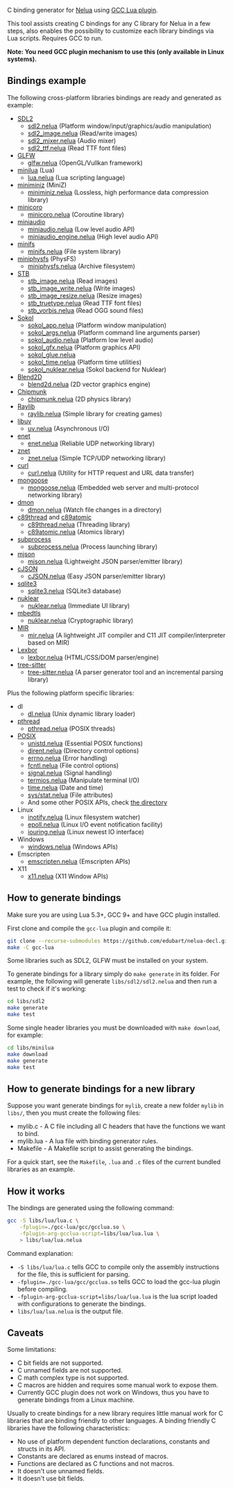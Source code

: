 C binding generator for [Nelua](https://nelua.io/)
using [GCC Lua plugin](https://peter.colberg.org/gcc-lua).

This tool assists creating C bindings for any C library
for Nelua in a few steps, also enables the possibility to customize
each library bindings via Lua scripts. Requires GCC to run.

**Note: You need GCC plugin mechanism to use this (only available in Linux systems).**

## Bindings example

The following cross-platform libraries bindings are ready and generated as example:

* [SDL2](https://www.libsdl.org/)
    - [sdl2.nelua](https://github.com/edubart/nelua-decl/blob/main/libs/sdl2/sdl2.nelua) (Platform window/input/graphics/audio manipulation)
    - [sdl2_image.nelua](https://github.com/edubart/nelua-decl/blob/main/libs/sdl2/sdl2_image.nelua) (Read/write images)
    - [sdl2_mixer.nelua](https://github.com/edubart/nelua-decl/blob/main/libs/sdl2/sdl2_mixer.nelua) (Audio mixer)
    - [sdl2_ttf.nelua](https://github.com/edubart/nelua-decl/blob/main/libs/sdl2/sdl2_ttf.nelua) (Read TTF font files)
* [GLFW](https://www.glfw.org/)
    - [glfw.nelua](https://github.com/edubart/nelua-decl/blob/main/libs/glfw/glfw.nelua) (OpenGL/Vullkan framework)
* [minilua](https://github.com/edubart/minilua) (Lua)
    - [lua.nelua](https://github.com/edubart/nelua-decl/blob/main/libs/minilua/minilua.nelua) (Lua scripting language)
* [miniminiz](https://github.com/edubart/miniminiz) (MiniZ)
    - [miniminiz.nelua](https://github.com/edubart/nelua-decl/blob/main/libs/miniminiz/miniminiz.nelua) (Lossless, high performance data compression library)
* [minicoro](https://github.com/edubart/minicoro)
    - [minicoro.nelua](https://github.com/edubart/nelua-decl/blob/main/libs/minicoro/minicoro.nelua) (Coroutine library)
* [miniaudio](https://miniaud.io/)
    - [miniaudio.nelua](https://github.com/edubart/nelua-decl/blob/main/libs/miniaudio/miniaudio.nelua) (Low level audio API)
    - [miniaudio_engine.nelua](https://github.com/edubart/nelua-decl/blob/main/libs/miniaudio/miniaudio_engine.nelua) (High level audio API)
* [minifs](https://github.com/mackron/minifs)
    - [minifs.nelua](https://github.com/edubart/nelua-decl/blob/main/libs/minifs/minifs.nelua) (File system library)
* [miniphysfs](https://github.com/edubart/miniphysfs) (PhysFS)
    - [miniphysfs.nelua](https://github.com/edubart/nelua-decl/blob/main/libs/miniphysfs/miniphysfs.nelua) (Archive filesystem)
* [STB](https://github.com/nothings/stb)
    - [stb_image.nelua](https://github.com/edubart/nelua-decl/blob/main/libs/stb/stb_image.nelua) (Read images)
    - [stb_image_write.nelua](https://github.com/edubart/nelua-decl/blob/main/libs/stb/stb_image_write.nelua) (Write images)
    - [stb_image_resize.nelua](https://github.com/edubart/nelua-decl/blob/main/libs/stb/stb_image_resize.nelua) (Resize images)
    - [stb_truetype.nelua](https://github.com/edubart/nelua-decl/blob/main/libs/stb/stb_truetype.nelua) (Read TTF font files)
    - [stb_vorbis.nelua](https://github.com/edubart/nelua-decl/blob/main/libs/stb/stb_vorbis.nelua) (Read OGG sound files)
* [Sokol](https://floooh.github.io/sokol-html5/index.html)
    - [sokol_app.nelua](https://github.com/edubart/nelua-decl/blob/main/libs/sokol/sokol_app.nelua) (Platform window manipulation)
    - [sokol_args.nelua](https://github.com/edubart/nelua-decl/blob/main/libs/sokol/sokol_args.nelua) (Platform command line arguments parser)
    - [sokol_audio.nelua](https://github.com/edubart/nelua-decl/blob/main/libs/sokol/sokol_audio.nelua) (Platform low level audio)
    - [sokol_gfx.nelua](https://github.com/edubart/nelua-decl/blob/main/libs/sokol/sokol_gfx.nelua) (Platform graphics API)
    - [sokol_glue.nelua](https://github.com/edubart/nelua-decl/blob/main/libs/sokol/sokol_glue.nelua)
    - [sokol_time.nelua](https://github.com/edubart/nelua-decl/blob/main/libs/sokol/sokol_time.nelua) (Platform time utilities)
    - [sokol_nuklear.nelua](https://github.com/edubart/nelua-decl/blob/main/libs/sokol/sokol_nuklear.nelua) (Sokol backend for Nuklear)
* [Blend2D](https://blend2d.com/)
    - [blend2d.nelua](https://github.com/edubart/nelua-decl/blob/main/libs/blend2d/blend2d.nelua) (2D vector graphics engine)
* [Chipmunk](https://chipmunk-physics.net/)
    - [chipmunk.nelua](https://github.com/edubart/nelua-decl/blob/main/libs/chipmunk/chipmunk.nelua) (2D physics library)
* [Raylib](https://www.raylib.com/)
    - [raylib.nelua](https://github.com/edubart/nelua-decl/blob/main/libs/raylib/raylib.nelua) (Simple library for creating games)
* [libuv](https://libuv.org/)
    - [uv.nelua](https://github.com/edubart/nelua-decl/blob/main/libs/uv/uv.nelua) (Asynchronous I/O)
* [enet](https://github.com/zpl-c/enet)
    - [enet.nelua](https://github.com/edubart/nelua-decl/blob/main/libs/enet/enet.nelua) (Reliable UDP networking library)
* [znet](https://github.com/starwing/znet)
    - [znet.nelua](https://github.com/edubart/nelua-decl/blob/main/libs/znet/znet.nelua) (Simple TCP/UDP networking library)
* [curl](https://curl.se/)
    - [curl.nelua](https://github.com/edubart/nelua-decl/blob/main/libs/curl/curl.nelua) (Utility for HTTP request and URL data transfer)
* [mongoose](https://github.com/cesanta/mongoose)
    - [mongoose.nelua](https://github.com/edubart/nelua-decl/blob/main/libs/mongoose/mongoose.nelua) (Embedded web server
and multi-protocol networking library)
* [dmon](https://github.com/septag/dmon)
    - [dmon.nelua](https://github.com/edubart/nelua-decl/blob/main/libs/dmon/dmon.nelua) (Watch file changes in a directory)
* [c89thread](https://github.com/mackron/c89thread) and [c89atomic](https://github.com/mackron/c89atomic)
    - [c89thread.nelua](https://github.com/edubart/nelua-decl/blob/main/libs/c89thread/c89thread.nelua) (Threading library)
    - [c89atomic.nelua](https://github.com/edubart/nelua-decl/blob/main/libs/c89thread/c89atomic.nelua) (Atomics library)
* [subprocess](https://github.com/sheredom/subprocess.h)
    - [subprocess.nelua](https://github.com/edubart/nelua-decl/blob/main/libs/subprocess/subprocess.nelua) (Process launching library)
* [mjson](https://github.com/cesanta/mjson)
    - [mjson.nelua](https://github.com/edubart/nelua-decl/blob/main/libs/mjson/mjson.nelua) (Lightweight JSON parser/emitter library)
* [cJSON](https://github.com/DaveGamble/cJSON)
    - [cJSON.nelua](https://github.com/edubart/nelua-decl/blob/main/libs/cJSON/cJSON.nelua) (Easy JSON parser/emitter library)
* [sqlite3](https://www.sqlite.org/)
    - [sqlite3.nelua](https://github.com/edubart/nelua-decl/blob/main/libs/sqlite3/sqlite3.nelua) (SQLite3 database)
* [nuklear](https://github.com/Immediate-Mode-UI/Nuklear)
    - [nuklear.nelua](https://github.com/edubart/nelua-decl/blob/main/libs/nuklear/nuklear.nelua) (Immediate UI library)
* [mbedtls](https://github.com/ARMmbed/mbedtls)
    - [nuklear.nelua](https://github.com/edubart/nelua-decl/blob/main/libs/mbedtls/mbedtls.nelua) (Cryptographic library)
* [MIR](https://github.com/vnmakarov/mir)
    - [mir.nelua](https://github.com/edubart/nelua-decl/blob/main/libs/mir/mir.nelua) (A lightweight JIT compiler and C11 JIT compiler/interpreter based on MIR)
* [Lexbor](http://lexbor.com/)
    - [lexbor.nelua](https://github.com/edubart/nelua-decl/blob/main/libs/lexbor/lexbor.nelua) (HTML/CSS/DOM parser/engine)
* [tree-sitter](https://tree-sitter.github.io/tree-sitter/)
    - [tree-sitter.nelua](https://github.com/edubart/nelua-decl/blob/main/libs/tree-sitter/tree-sitter.nelua) (A parser generator tool and an incremental parsing library)

Plus the following platform specific libraries:
* dl
    - [dl.nelua](https://github.com/edubart/nelua-decl/blob/main/libs/dl/dl.nelua) (Unix dynamic library loader)
* [pthread](https://computing.llnl.gov/tutorials/pthreads/)
    - [pthread.nelua](https://github.com/edubart/nelua-decl/blob/main/libs/pthread/pthread.nelua) (POSIX threads)
* [POSIX](https://en.wikipedia.org/wiki/POSIX)
    - [unistd.nelua](https://github.com/edubart/nelua-decl/blob/main/libs/posix/unistd.nelua) (Essential POSIX functions)
    - [dirent.nelua](https://github.com/edubart/nelua-decl/blob/main/libs/posix/dirent.nelua) (Directory control options)
    - [errno.nelua](https://github.com/edubart/nelua-decl/blob/main/libs/posix/errno.nelua) (Error handling)
    - [fcntl.nelua](https://github.com/edubart/nelua-decl/blob/main/libs/posix/fcntl.nelua) (File control options)
    - [signal.nelua](https://github.com/edubart/nelua-decl/blob/main/libs/posix/signal.nelua) (Signal handling)
    - [termios.nelua](https://github.com/edubart/nelua-decl/blob/main/libs/posix/termios.nelua) (Manipulate terminal I/O)
    - [time.nelua](https://github.com/edubart/nelua-decl/blob/main/libs/posix/time.nelua) (Date and time)
    - [sys/stat.nelua](https://github.com/edubart/nelua-decl/blob/main/libs/posix/sys/stat.nelua) (File attributes)
    - And some other POSIX APIs, check [the directory](https://github.com/edubart/nelua-decl/blob/main/libs/posix/)
* Linux
    - [inotify.nelua](https://github.com/edubart/nelua-decl/blob/main/libs/linux/inotify.nelua) (Linux filesystem watcher)
    - [epoll.nelua](https://github.com/edubart/nelua-decl/blob/main/libs/linux/epoll.nelua) (Linux I/O event notification facility)
    - [iouring.nelua](https://github.com/edubart/nelua-decl/blob/main/libs/linux/iouring.nelua) (Linux newest IO interface)
* Windows
    - [windows.nelua](https://github.com/edubart/nelua-decl/blob/main/libs/windows/windows.nelua) (Windows APIs)
* Emscripten
    - [emscripten.nelua](https://github.com/edubart/nelua-decl/blob/main/libs/emscripten/emscripten.nelua) (Emscripten APIs)
* X11
    - [x11.nelua](https://github.com/edubart/nelua-decl/blob/main/libs/x11/x11.nelua) (X11 Window APIs)

## How to generate bindings

Make sure you are using Lua 5.3+, GCC 9+ and have GCC plugin installed.

First clone and compile the `gcc-lua` plugin and compile it:

```bash
git clone --recurse-submodules https://github.com/edubart/nelua-decl.git
make -C gcc-lua
```

Some libraries such as SDL2, GLFW must be installed on your system.

To generate bindings for a library simply do `make generate` in its folder.
For example, the following will generate `libs/sdl2/sdl2.nelua` and
then run a test to check if it's working:

```sh
cd libs/sdl2
make generate
make test
```

Some single header libraries you must be downloaded with `make download`, for example:

```sh
cd libs/minilua
make download
make generate
make test
```

## How to generate bindings for a new library

Suppose you want generate bindings for `mylib`, create a new folder `mylib` in `libs/`,
then you must create the following files:

* mylib.c - A C file including all C headers that have the functions we want to bind.
* mylib.lua - A lua file with binding generator rules.
* Makefile - A Makefile script to assist generating the bindings.

For a quick start, see the `Makefile`, `.lua` and `.c` files of the current
bundled libraries as an example.

## How it works

The bindings are generated using the following command:

```bash
gcc -S libs/lua/lua.c \
    -fplugin=./gcc-lua/gcc/gcclua.so \
    -fplugin-arg-gcclua-script=libs/lua/lua.lua \
    > libs/lua/lua.nelua
```

Command explanation:

* `-S libs/lua/lua.c` tells GCC to compile only the assembly instructions for the file, this is sufficient for parsing.
* `-fplugin=./gcc-lua/gcc/gcclua.so` tells GCC to load the gcc-lua plugin before compiling.
* `-fplugin-arg-gcclua-script=libs/lua/lua.lua` is the lua script loaded with configurations to generate the bindings.
* `libs/lua/lua.nelua` is the output file.


## Caveats

Some limitations:

* C bit fields are not supported.
* C unnamed fields are not supported.
* C math complex type is not supported.
* C macros are hidden and requires some manual work to expose them.
* Currently GCC plugin does not work on Windows, thus you have to generate bindings from a Linux machine.

Usually to create bindings for a new library requires little manual work for C libraries
that are binding friendly to other languages.
A binding friendly C libraries have the following characteristics:

* No use of platform dependent function declarations, constants and structs in its API.
* Constants are declared as enums instead of macros.
* Functions are declared as C functions and not macros.
* It doesn't use unnamed fields.
* It doesn't use bit fields.
